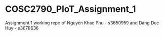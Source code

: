 # COSC2790_PIoT_Assignment_1
Assignment 1 working repo of Nguyen Khac Phu - s3650959 and Dang Duc Huy - s3678636
